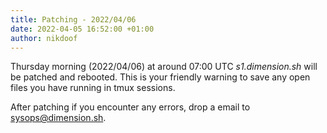 ```yaml
---
title: Patching - 2022/04/06
date: 2022-04-05 16:52:00 +01:00
author: nikdoof
---
```

Thursday morning (2022/04/06) at around 07:00 UTC *s1.dimension.sh* will be patched and rebooted. This is your friendly warning to save any open files you have 
running in tmux sessions. 

After patching if you encounter any errors, drop a email to [sysops@dimension.sh](mailto:sysops@dimension.sh).
